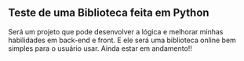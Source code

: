 ## Teste de uma Biblioteca feita em Python

Será um projeto que pode desenvolver a lógica e melhorar minhas habilidades em back-end e front. E ele será uma biblioteca online bem simples para o usuário usar. Ainda estar em andamento!!

